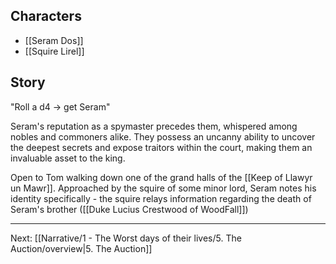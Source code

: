 ## Characters
- [[Seram Dos]]
- [[Squire Lirel]]


## Story

"Roll a d4 -> get Seram"

Seram's reputation as a spymaster precedes them, whispered among nobles and commoners alike. They possess an uncanny ability to uncover the deepest secrets and expose traitors within the court, making them an invaluable asset to the king.

Open to Tom walking down one of the grand halls of the [[Keep of Llawyr un Mawr]]. Approached by the squire of some minor lord, Seram notes his identity specifically - the squire relays information regarding the death of Seram's brother ([[Duke Lucius Crestwood of WoodFall]])

---
Next: [[Narrative/1 - The Worst days of their lives/5. The Auction/overview|5. The Auction]]

